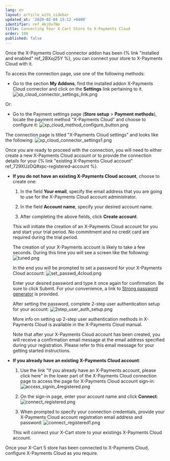 ```yaml
---
lang: en
layout: article_with_sidebar
updated_at: '2020-02-04 15:12 +0400'
identifier: ref_4kjOv7Ne
title: Connecting Your X-Cart Store to X-Payments Cloud
order: 100
published: false
---
```

Once the X-Payments Cloud connector addon has been {% link "installed and enabled" ref_2BXoj25Y %}, you can connect your store to X-Payments Cloud with it.

To access the connection page, use one of the following methods:

   * Go to the section **My Addons**, find the installed addon X-Payments Cloud connector and click on the **Settings** link pertaining to it.
     ![xp_cloud_connector_settings_link.png]({{site.baseurl}}/attachments/ref_729XUzDQ/xp_cloud_connector_settings_link.png)

   Or:
   
   * Go to the Payment settings page (**Store setup** > **Payment methods**), locate the payment method "X-Payments Cloud" and choose to configure it:
     ![xp_cloud_method_configure_button.png]({{site.baseurl}}/attachments/ref_729XUzDQ/xp_cloud_method_configure_button.png)
     
The connection page is titled "X-Payments Cloud settings" and looks like the following:
     ![xp_cloud_connector_settings1.png]({{site.baseurl}}/attachments/ref_729XUzDQ/xp_cloud_connector_settings1.png)

Once you are ready to proceed with the connection, you will need to either create a new X-Payments Cloud account or to provide the connection details for your {% link "existing X-Payments Cloud account" ref_729XUzDQ#xpc-registered-account %}.

   * **If you do not have an existing X-Payments Cloud account**, choose to create one:

     1. In the field **Your email**, specify the email address that you are going to use for the X-Payments Cloud account administrator. 
     
     2. In the field **Account name**, specify your desired account name.
     
     3. After completing the above fields, click **Create account**.
   
     This will initiate the creation of an X-Payments Cloud account for you and start your trial period. No commitment and no credit card are required during the trial period.
     
     The creation of your X-Payments account is likely to take a few seconds. During this time you will see a screen like the following:
     ![tuned.png]({{site.baseurl}}/attachments/ref_729XUzDQ/tuned.png)

     In the end you will be prompted to set a password for your X-Payments Cloud account: 
     ![set_passwd_4cloud.png]({{site.baseurl}}/attachments/ref_729XUzDQ/set_passwd_4cloud.png)

     Enter your desired password and type it once again for confirmation. Be sure to click Submit. For your convenience, a link to [Strong password generator](https://strongpasswordgenerator.com/) is provided. 
     
     After setting the password, complete 2-step user authentication setup for your account:
     ![2step_user_auth_setup.png]({{site.baseurl}}/attachments/ref_729XUzDQ/2step_user_auth_setup.png)
     
     More info on setting up 2-step user authentication methods in X-Payments Cloud is available in the X-Payments Cloud manual.
     
     Note that after your X-Payments Cloud account has been created, you will receive a confirmation email message at the email address specified during your registration. Please refer to this email message for your getting started instructions.
     
<a id="xpc-registered-account"></a>
   * **If you already have an existing X-Payments Cloud account**:
     
     1. Use the link "If you already have an X-Payments account, please click here" in the lower part of the X-Payments Cloud connection page to access the page for X-Payments Cloud account sign-in:
        ![access_signin_4registered.png]({{site.baseurl}}/attachments/ref_729XUzDQ/access_signin_4registered.png)
   
     2. On the sign-in page, enter your account name and click **Connect**:
        ![connect_registered.png]({{site.baseurl}}/attachments/ref_729XUzDQ/connect_registered.png)

     3. When prompted to specify your connection credentials, provide your X-Payments Cloud account registration email address and password:
        ![connect_registered1.png]({{site.baseurl}}/attachments/ref_729XUzDQ/connect_registered1.png)
     
     This will connect your X-Cart store to your existings X-Payments Cloud account.

Once your X-Cart 5 store has been connected to X-Payments Cloud, configure X-Payments Cloud as you require.  

